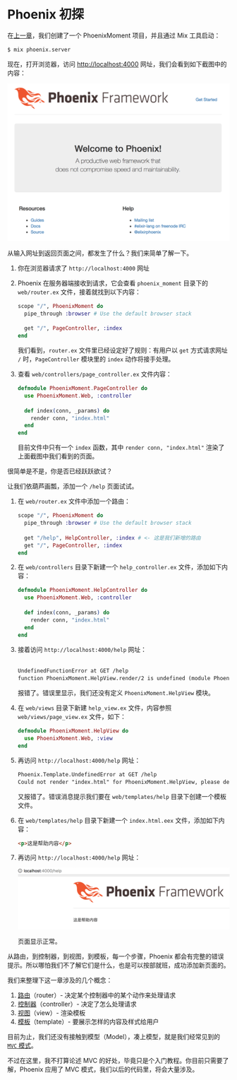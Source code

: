 # Phoenix 初探

在[上一章](01-create-project.md)，我们创建了一个 PhoenixMoment 项目，并且通过 Mix 工具启动：

```bash
$ mix phoenix.server
```
现在，打开浏览器，访问 [http://localhost:4000](http://localhost:4000) 网址，我们会看到如下截图中的内容：

![PhoenixFramework Page](img/02-phoenixframework-page-screenshot.png)

从输入网址到返回页面之间，都发生了什么？我们来简单了解一下。

1. 你在浏览器请求了 `http://localhost:4000` 网址
2. Phoenix 在服务器端接收到请求，它会查看 `phoenix_moment` 目录下的 `web/router.ex` 文件，接着就找到以下内容：

    ```elixir
    scope "/", PhoenixMoment do
      pipe_through :browser # Use the default browser stack

      get "/", PageController, :index
    end
    ```
    我们看到，`router.ex` 文件里已经设定好了规则：有用户以 `get` 方式请求网址 `/` 时，`PageController` 模块里的 `index` 动作将接手处理。
3. 查看 `web/controllers/page_controller.ex` 文件内容：

    ```elixir
    defmodule PhoenixMoment.PageController do
      use PhoenixMoment.Web, :controller

      def index(conn, _params) do
        render conn, "index.html"
      end
    end
    ```
    目前文件中只有一个 `index` 函数，其中 `render conn, "index.html"` 渲染了上面截图中我们看到的页面。

很简单是不是，你是否已经跃跃欲试？

让我们依葫芦画瓢，添加一个 `/help` 页面试试。

1. 在 `web/router.ex` 文件中添加一个路由：

    ```elixir
    scope "/", PhoenixMoment do
      pipe_through :browser # Use the default browser stack

      get "/help", HelpController, :index # <- 这是我们新增的路由
      get "/", PageController, :index
    end
    ```
2. 在 `web/controllers` 目录下新建一个 `help_controller.ex` 文件，添加如下内容：

    ```elixir
    defmodule PhoenixMoment.HelpController do
      use PhoenixMoment.Web, :controller

      def index(conn, _params) do
        render conn, "index.html"
      end
    end
    ```
3. 接着访问 `http://localhost:4000/help` 网址：

    ```html

    UndefinedFunctionError at GET /help
    function PhoenixMoment.HelpView.render/2 is undefined (module PhoenixMoment.HelpView is not available)
    ```
    报错了。错误里显示，我们还没有定义 `PhoenixMoment.HelpView` 模块。

4. 在 `web/views` 目录下新建 `help_view.ex` 文件，内容参照 `web/views/page_view.ex` 文件，如下：

    ```elixir
    defmodule PhoenixMoment.HelpView do
      use PhoenixMoment.Web, :view
    end
    ```
5. 再访问 `http://localhost:4000/help` 网址：

    ```html
    Phoenix.Template.UndefinedError at GET /help
    Could not render "index.html" for PhoenixMoment.HelpView, please define a matching clause for render/2 or define a template at "web/templates/help". No templates were compiled for this module.
    ```
    又报错了。错误消息提示我们要在 `web/templates/help` 目录下创建一个模板文件。

6. 在 `web/templates/help` 目录下新建一个 `index.html.eex` 文件，添加如下内容：

    ```html
    <p>这是帮助内容</p>
    ```
7. 再访问 `http://localhost:4000/help` 网址：

    ![帮助页面截图](img/02-help-page-screenshot.png)

    页面显示正常。

从路由，到控制器，到视图，到模板，每一个步骤，Phoenix 都会有完整的错误提示。所以哪怕我们不了解它们是什么，也是可以按部就班，成功添加新页面的。

我们来整理下这一章涉及的几个概念：

1. [路由](http://www.phoenixframework.org/docs/routing)（router）- 决定某个控制器中的某个动作来处理请求
2. [控制器](http://www.phoenixframework.org/docs/controllers)（controller）- 决定了怎么处理请求
3. [视图](http://www.phoenixframework.org/docs/views)（view）- 渲染模板
4. [模板](http://www.phoenixframework.org/docs/templates)（template）- 要展示怎样的内容及样式给用户

目前为止，我们还没有接触到模型（Model），凑上模型，就是我们经常见到的 [`MVC` 模式](https://en.wikipedia.org/wiki/Model–view–controller)。

不过在这里，我不打算论述 MVC 的好处，毕竟只是个入门教程。你目前只需要了解，Phoenix 应用了 MVC 模式，我们以后的代码里，将会大量涉及。